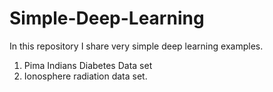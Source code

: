 # Simple-Deep-Learning

In this repository I share very simple deep learning examples.

1. Pima Indians Diabetes Data set
2. Ionosphere radiation data set.
